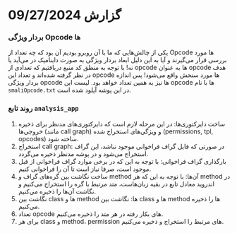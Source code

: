 # گزارش 09/27/2024
### بردار ویژگی Opcode ها
یکی از چالش‌هایی که ما با آن روبرو بودیم آن بود که چه تعداد از Opcode ها مورد بررسی قرار می‌گیرند و آیا به این دلیل ابعاد بردار ویژگی به صورت داینامیک در می‌آید یا نه! با توجه به منطق کد منبع دریافتیم که تعدادی از opcode ها به عنوان opcode هدف در نظر گرفته شده‌اند و تعداد این opcode ها مورد سنجش واقع می‌شود! پس اندازه بردار ویژگی opcode ها نیز به همین تعداد خواهد بود. لیست این opcode ها با نام `smaliOpcode.txt` در این پوشه آپلود شده است.

### روند تابع `analysis_app`
1. ساخت دایرکتوری‌ها: در این مرحله لازم است که دایرکتوری‌های مدنظر برای ذخیره خروجی‌ها (مانند call graph) و ویژگی‌های استخراج شده (permissions, tpl, opcodes) ساخته شود.
2. استخراج call graph: در صورتی که فایل گراف فراخوانی موجود نباشد، این گراف استخراج می‌شود و در پوشه مدنظر ذخیره می‌گردد.
3. بارگذاری گراف فراخوانی: با توجه به این که در برخی موارد گراف فراخوانی از قبل موجود است، صرفا نیاز است تا آن را فراخوانی کنیم.
4. ساخت نگاشت بین گره‌های گراف و method آن‌ها: با توجه به این که هر method در اندروید معادل تابع در بقیه زبان‌هاست، متد مرتبط با گره را استخراج می‌کنیم و نگاشت آن‌ها را ذخیره می‌کنیم.
5. نگاشت بین class ها و method ها: نگاشت بین class ها و method ها را ذخیره می‌کنیم.
6. تعداد opcode های بکار رفته در هر متد را ذخیره می‌کنیم.
7. برای هر class و method، permission های مرتبط را استخراج و ذخیره می‌کنیم.

